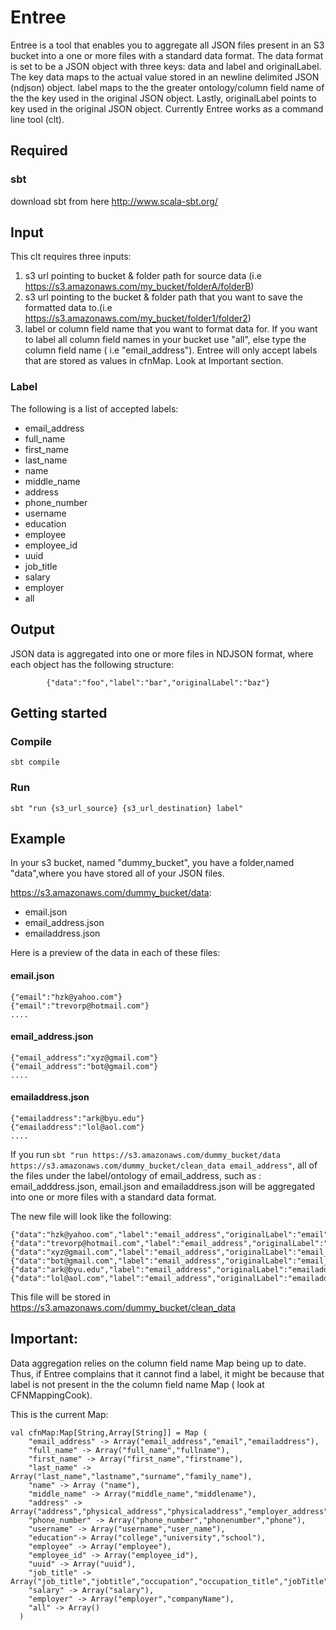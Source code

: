 # Entree
Entree is a tool that enables you to aggregate all  JSON files present in an S3 bucket
into a one or more files with a standard data format. The data format is set to be a JSON object with three keys: data and label and originalLabel.
The key data maps to the actual value stored in an  newline delimited JSON (ndjson) object. label maps to the the greater ontology/column field name of the
the key used in the original JSON object. Lastly, originalLabel points to key used in the original JSON object.
Currently Entree works as a command line tool (clt).

## Required
### sbt
download sbt from here http://www.scala-sbt.org/

## Input
This clt requires three inputs:
  1. s3 url pointing to bucket & folder path for source data (i.e https://s3.amazonaws.com/my_bucket/folderA/folderB)
  2. s3 url pointing to the bucket & folder path that you want to save the formatted data to.(i.e https://s3.amazonaws.com/my_bucket/folder1/folder2)
  3. label or column field name that you want to format data for. If you want to label all column field names in your bucket use "all",
  else type the column field name ( i.e "email_address"). Entree will only accept labels that are stored as values in cfnMap. Look at Important section.

### Label
The following is a list of accepted labels:
 - email_address
 - full_name
 - first_name
 - last_name
 - name
 - middle_name
 - address
 - phone_number
 - username
 - education
 - employee
 - employee_id
 - uuid
 - job_title
 - salary
 - employer
 - all

## Output
JSON data is aggregated into one or more files in NDJSON format, where each object has the following structure:

```
        {"data":"foo","label":"bar","originalLabel":"baz"}
```

## Getting started

### Compile
```sbt compile```

### Run
```sbt "run {s3_url_source} {s3_url_destination} label" ```

## Example

In your s3 bucket, named "dummy_bucket", you have a folder,named "data",where you have stored all of your JSON files.

https://s3.amazonaws.com/dummy_bucket/data:
  -  email.json
  -  email_address.json
  -  emailaddress.json

Here is a preview of the data in each of these files:

#### email.json
```
{"email":"hzk@yahoo.com"}
{"email":"trevorp@hotmail.com"}
....
```

#### email_address.json
```
{"email_address":"xyz@gmail.com"}
{"email_address":"bot@gmail.com"}
....
```

#### emailaddress.json
```
{"emailaddress":"ark@byu.edu"}
{"emailaddress":"lol@aol.com"}
....
```

If you run ``` sbt "run https://s3.amazonaws.com/dummy_bucket/data https://s3.amazonaws.com/dummy_bucket/clean_data email_address" ```, all of the files under the label/ontology of email_address, such as : email_adddress.json, email.json and emailaddress.json will be aggregated into one or more files with a standard data format.

The new file will look like the following:

```
{"data":"hzk@yahoo.com","label":"email_address","originalLabel":"email"}
{"data":"trevorp@hotmail.com","label":"email_address","originalLabel":"email"}
{"data":"xyz@gmail.com","label":"email_address","originalLabel":"email_address"}
{"data":"bot@gmail.com","label":"email_address","originalLabel":"email_address"}
{"data":"ark@byu.edu","label":"email_address","originalLabel":"emailaddress"}
{"data":"lol@aol.com","label":"email_address","originalLabel":"emailaddress"}
```
This file will be stored in https://s3.amazonaws.com/dummy_bucket/clean_data

## Important:
 Data aggregation relies on the column field name Map being up to date. Thus, if Entree complains that it cannot find a label, it might be because
 that label is not present in the the column field name Map ( look at CFNMappingCook).

 This is the current Map:

 ```
 val cfnMap:Map[String,Array[String]] = Map (
     "email_address" -> Array("email_address","email","emailaddress"),
     "full_name" -> Array("full_name","fullname"),
     "first_name" -> Array("first_name","firstname"),
     "last_name" -> Array("last_name","lastname","surname","family_name"),
     "name" -> Array ("name"),
     "middle_name" -> Array("middle_name","middlename"),
     "address" -> Array("address","physical_address","physicaladdress","employer_address","work_address"),
     "phone_number" -> Array("phone_number","phonenumber","phone"),
     "username" -> Array("username","user_name"),
     "education"-> Array("college","university","school"),
     "employee" -> Array("employee"),
     "employee_id" -> Array("employee_id"),
     "uuid" -> Array("uuid"),
     "job_title" -> Array("job_title","jobtitle","occupation","occupation_title","jobTitle"),
     "salary" -> Array("salary"),
     "employer" -> Array("employer","companyName"),
     "all" -> Array()
   )
```


